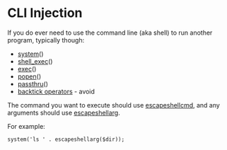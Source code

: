 
# CLI Injection

If you do ever need to use the command line (aka shell) to run another program, typically though:

- [system](https://php.net/system)()
- [shell_exec](https://php.net/shell_exec)()
- [exec](https://php.net/exec)()
- [popen](https://php.net/popen)()
- [passthru](https://php.net/passthru)()
- [backtick operators](https://php.net/operators.execution) - avoid

The command you want to execute should use [escapeshellcmd](https://php.net/escapeshellcmd), and any arguments should use [escapeshellarg](https://php.net/escapeshellarg).

For example:

	system('ls ' . escapeshellarg($dir));
